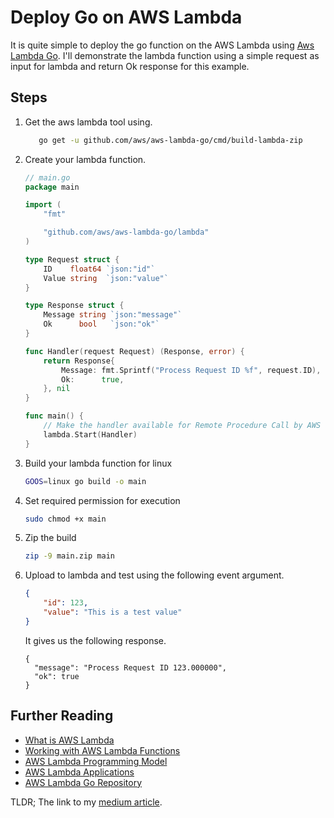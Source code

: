 # Deploy Go on AWS Lambda

It is quite simple to deploy the go function on the AWS Lambda using [Aws Lambda Go](https://github.com/aws/aws-lambda-go). I'll demonstrate the lambda function using a simple request as input for lambda and return Ok response for this example.

## Steps

1. Get the aws lambda tool using. 
    ```bash
       go get -u github.com/aws/aws-lambda-go/cmd/build-lambda-zip
    ```
    
2. Create your lambda function.

    ```go
    // main.go
    package main
    
    import (
    	"fmt"
    
    	"github.com/aws/aws-lambda-go/lambda"
    )
    
    type Request struct {
    	ID    float64 `json:"id"`
    	Value string  `json:"value"`
    }
    
    type Response struct {
    	Message string `json:"message"`
    	Ok      bool   `json:"ok"`
    }
    
    func Handler(request Request) (Response, error) {
    	return Response{
    		Message: fmt.Sprintf("Process Request ID %f", request.ID),
    		Ok:      true,
    	}, nil
    }
    
    func main() {
    	// Make the handler available for Remote Procedure Call by AWS Lambda
    	lambda.Start(Handler)
    }
    ```

3. Build your lambda function for linux

    ```bash
    GOOS=linux go build -o main
    ```

    

4. Set required permission for execution

    ```bash
    sudo chmod +x main
    ```

5. Zip the build

    ```bash
    zip -9 main.zip main
    ```

6. Upload to lambda and test using the following event argument.

    ```json
    {
    	"id": 123,
    	"value": "This is a test value"
    }
    ```

    It gives us the following response.

    ```
    {
      "message": "Process Request ID 123.000000",
      "ok": true
    }
    ```

## Further Reading

- [What is AWS Lambda](https://docs.aws.amazon.com/lambda/latest/dg/welcome.html)
- [Working with AWS Lambda Functions](https://docs.aws.amazon.com/lambda/latest/dg/lambda-introduction-function.html)
- [AWS Lambda Programming Model](https://docs.aws.amazon.com/lambda/latest/dg/programming-model-v2.html)
- [AWS Lambda Applications](https://docs.aws.amazon.com/lambda/latest/dg/deploying-lambda-apps.html)
- [AWS Lambda Go Repository](https://github.com/aws/aws-lambda-go)

TLDR; The link to my [medium article](https://medium.com/@wajahataliabid/deploy-go-function-on-aws-lambda-a2881eaecbe1).
